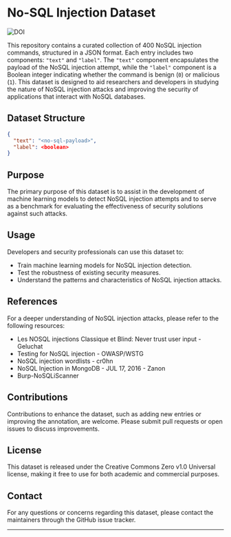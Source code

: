 # No-SQL Injection Dataset

![DOI](https://zenodo.org/badge/670473747.svg)

This repository contains a curated collection of  400 NoSQL injection commands, structured in a JSON format. Each entry includes two components: `"text"` and `"label"`. The `"text"` component encapsulates the payload of the NoSQL injection attempt, while the `"label"` component is a Boolean integer indicating whether the command is benign (`0`) or malicious (`1`). This dataset is designed to aid researchers and developers in studying the nature of NoSQL injection attacks and improving the security of applications that interact with NoSQL databases.

## Dataset Structure

```json
{
  "text": "<no-sql-payload>",
  "label": <boolean>
}
```

## Purpose

The primary purpose of this dataset is to assist in the development of machine learning models to detect NoSQL injection attempts and to serve as a benchmark for evaluating the effectiveness of security solutions against such attacks.

## Usage

Developers and security professionals can use this dataset to:

- Train machine learning models for NoSQL injection detection.
- Test the robustness of existing security measures.
- Understand the patterns and characteristics of NoSQL injection attacks.

## References

For a deeper understanding of NoSQL injection attacks, please refer to the following resources:

- Les NOSQL injections Classique et Blind: Never trust user input - Geluchat
- Testing for NoSQL injection - OWASP/WSTG
- NoSQL injection wordlists - cr0hn
- NoSQL Injection in MongoDB - JUL  17,  2016 - Zanon
- Burp-NoSQLiScanner

## Contributions

Contributions to enhance the dataset, such as adding new entries or improving the annotation, are welcome. Please submit pull requests or open issues to discuss improvements.

## License

This dataset is released under the Creative Commons Zero v1.0 Universal license, making it free to use for both academic and commercial purposes.

## Contact

For any questions or concerns regarding this dataset, please contact the maintainers through the GitHub issue tracker.

---
